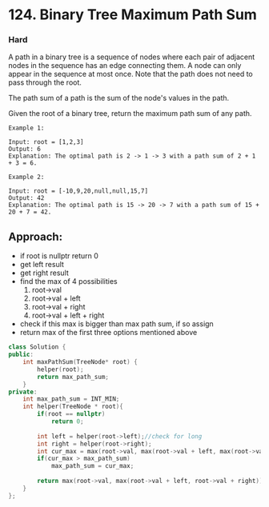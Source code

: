 # 124. Binary Tree Maximum Path Sum
### Hard

A path in a binary tree is a sequence of nodes where each pair of adjacent nodes in the sequence has an edge connecting them. A node can only appear in the sequence at most once. Note that the path does not need to pass through the root.

The path sum of a path is the sum of the node's values in the path.

Given the root of a binary tree, return the maximum path sum of any path.

 
    Example 1:

    Input: root = [1,2,3]
    Output: 6
    Explanation: The optimal path is 2 -> 1 -> 3 with a path sum of 2 + 1 + 3 = 6.

    Example 2:

    Input: root = [-10,9,20,null,null,15,7]
    Output: 42
    Explanation: The optimal path is 15 -> 20 -> 7 with a path sum of 15 + 20 + 7 = 42.

## Approach:
* if root is nullptr return 0
* get left result
* get right result
* find the max of 4 possibilities
    1. root->val
    2. root->val + left
    3. root->val + right
    4. root->val + left + right
* check if this max is bigger than max path sum, if so assign
* return max of the first three options mentioned above


```cpp
class Solution {
public:
    int maxPathSum(TreeNode* root) {
        helper(root);
        return max_path_sum;
    }
private:
    int max_path_sum = INT_MIN;
    int helper(TreeNode * root){
        if(root == nullptr)
            return 0;
        
        int left = helper(root->left);//check for long
        int right = helper(root->right);
        int cur_max = max(root->val, max(root->val + left, max(root->val + right, root->val + left + right)));
        if(cur_max > max_path_sum)
            max_path_sum = cur_max;
        
        return max(root->val, max(root->val + left, root->val + right));
    }
};
```